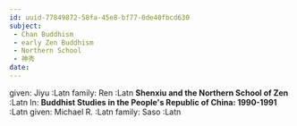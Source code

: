 ```yaml
---
id: uuid-77849872-58fa-45e8-bf77-0de40fbcd630
subject: 
 - Chan Buddhism
 - early Zen Buddhism
 - Northern School
 - 神秀
date: 
---
```


given: Jiyu :Latn
family: Ren :Latn
**Shenxiu and the Northern School of Zen** :Latn
In: 
**Buddhist Studies in the People's Republic of China: 1990-1991** :Latn
given: Michael R. :Latn
family: Saso :Latn